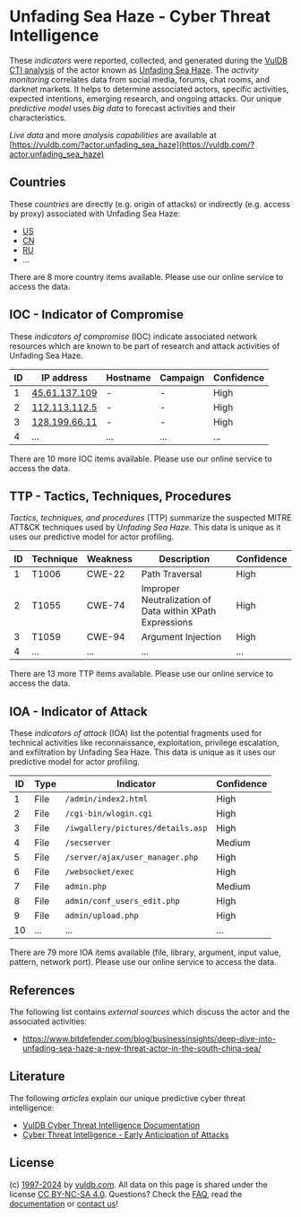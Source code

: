 # Unfading Sea Haze - Cyber Threat Intelligence

These _indicators_ were reported, collected, and generated during the [VulDB CTI analysis](https://vuldb.com/?kb.cti) of the actor known as [Unfading Sea Haze](https://vuldb.com/?actor.unfading_sea_haze). The _activity monitoring_ correlates data from social media, forums, chat rooms, and darknet markets. It helps to determine associated actors, specific activities, expected intentions, emerging research, and ongoing attacks. Our unique _predictive model_ uses _big data_ to forecast activities and their characteristics.

_Live data_ and more _analysis capabilities_ are available at [https://vuldb.com/?actor.unfading_sea_haze](https://vuldb.com/?actor.unfading_sea_haze)

## Countries

These _countries_ are directly (e.g. origin of attacks) or indirectly (e.g. access by proxy) associated with Unfading Sea Haze:

* [US](https://vuldb.com/?country.us)
* [CN](https://vuldb.com/?country.cn)
* [RU](https://vuldb.com/?country.ru)
* ...

There are 8 more country items available. Please use our online service to access the data.

## IOC - Indicator of Compromise

These _indicators of compromise_ (IOC) indicate associated network resources which are known to be part of research and attack activities of Unfading Sea Haze.

ID | IP address | Hostname | Campaign | Confidence
-- | ---------- | -------- | -------- | ----------
1 | [45.61.137.109](https://vuldb.com/?ip.45.61.137.109) | - | - | High
2 | [112.113.112.5](https://vuldb.com/?ip.112.113.112.5) | - | - | High
3 | [128.199.66.11](https://vuldb.com/?ip.128.199.66.11) | - | - | High
4 | ... | ... | ... | ...

There are 10 more IOC items available. Please use our online service to access the data.

## TTP - Tactics, Techniques, Procedures

_Tactics, techniques, and procedures_ (TTP) summarize the suspected MITRE ATT&CK techniques used by _Unfading Sea Haze_. This data is unique as it uses our predictive model for actor profiling.

ID | Technique | Weakness | Description | Confidence
-- | --------- | -------- | ----------- | ----------
1 | T1006 | CWE-22 | Path Traversal | High
2 | T1055 | CWE-74 | Improper Neutralization of Data within XPath Expressions | High
3 | T1059 | CWE-94 | Argument Injection | High
4 | ... | ... | ... | ...

There are 13 more TTP items available. Please use our online service to access the data.

## IOA - Indicator of Attack

These _indicators of attack_ (IOA) list the potential fragments used for technical activities like reconnaissance, exploitation, privilege escalation, and exfiltration by Unfading Sea Haze. This data is unique as it uses our predictive model for actor profiling.

ID | Type | Indicator | Confidence
-- | ---- | --------- | ----------
1 | File | `/admin/index2.html` | High
2 | File | `/cgi-bin/wlogin.cgi` | High
3 | File | `/iwgallery/pictures/details.asp` | High
4 | File | `/secserver` | Medium
5 | File | `/server/ajax/user_manager.php` | High
6 | File | `/websocket/exec` | High
7 | File | `admin.php` | Medium
8 | File | `admin/conf_users_edit.php` | High
9 | File | `admin/upload.php` | High
10 | ... | ... | ...

There are 79 more IOA items available (file, library, argument, input value, pattern, network port). Please use our online service to access the data.

## References

The following list contains _external sources_ which discuss the actor and the associated activities:

* https://www.bitdefender.com/blog/businessinsights/deep-dive-into-unfading-sea-haze-a-new-threat-actor-in-the-south-china-sea/

## Literature

The following _articles_ explain our unique predictive cyber threat intelligence:

* [VulDB Cyber Threat Intelligence Documentation](https://vuldb.com/?kb.cti)
* [Cyber Threat Intelligence - Early Anticipation of Attacks](https://www.scip.ch/en/?labs.20201022)

## License

(c) [1997-2024](https://vuldb.com/?kb.changelog) by [vuldb.com](https://vuldb.com/?kb.about). All data on this page is shared under the license [CC BY-NC-SA 4.0](https://creativecommons.org/licenses/by-nc-sa/4.0/). Questions? Check the [FAQ](https://vuldb.com/?kb.faq), read the [documentation](https://vuldb.com/?kb) or [contact us](https://vuldb.com/?contact)!
